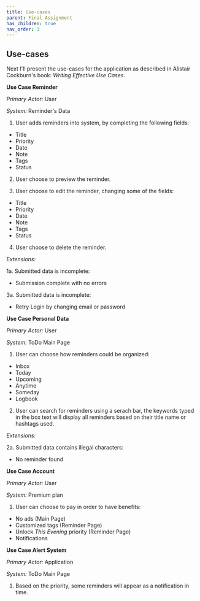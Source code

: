 ```yaml
---
title: Use-cases
parent: Final Assignment
has_children: true
nav_order: 1
---
```


## Use-cases
Next I'll present the use-cases for the application as described in Alistair Cockburn's book: _Writing Effective Use Cases_.

**Use Case Reminder**

*Primary Actor:* User

*System:* Reminder's Data
1. User adds reminders into system, by completing the following fields:
  - Title
  - Priority
  - Date
  - Note
  - Tags
  - Status

2. User choose to preview the reminder.

3. User choose to edit the reminder, changing some of the fields:
  - Title
  - Priority
  - Date
  - Note
  - Tags
  - Status
  
4. User choose to delete the reminder.

*Extensions:*

1a. Submitted data is incomplete:
  - Submission complete with no errors

3a. Submitted data is incomplete:
  - Retry Login by changing email or password

**Use Case Personal Data**

*Primary Actor:* User

*System:* ToDo Main Page
1. User can choose how reminders could be organized:
  - Inbox
  - Today
  - Upcoming
  - Anytime
  - Someday
  - Logbook

2.	User can search for reminders using a serach bar, the keywords typed in the box text will display all reminders based on their title name or hashtags used.

*Extensions:*

2a. Submitted data contains illegal characters:
  - No reminder found

**Use Case Account**

*Primary Actor:* User

*System:* Premium plan
1.	User can choose to pay in order to have benefits:
  - No ads (Main Page)
  - Customized tags (Reminder Page)
  - Unlock _This Evening_ priority (Reminder Page)
  - Notifications

**Use Case Alert System**

*Primary Actor:* Application

*System:* ToDo Main Page
1.	Based on the priority, some reminders will appear as a notification in time.